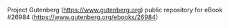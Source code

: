 Project Gutenberg (https://www.gutenberg.org) public repository for eBook #26984 (https://www.gutenberg.org/ebooks/26984)
